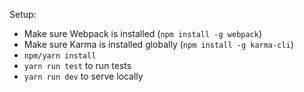 Setup:
  - Make sure Webpack is installed (`npm install -g webpack`)
  - Make sure Karma is installed globally (`npm install -g karma-cli`)
  - `npm/yarn install`
  - `yarn run test` to run tests
  - `yarn run dev` to serve locally
